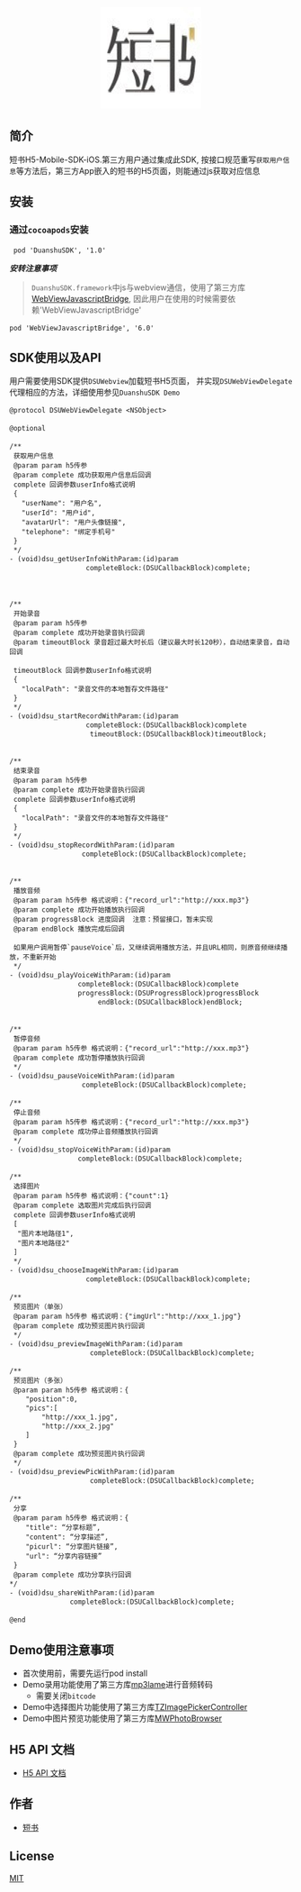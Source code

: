 <p align="center" >
  <img src="duanshu_logo.png" title="短书的logo" float=left>
</p>

## 简介
短书H5-Mobile-SDK-iOS.第三方用户通过集成此SDK, 按接口规范重写`获取用户信息`等方法后，第三方App嵌入的短书的H5页面，则能通过js获取对应信息

## 安装
### 通过`cocoapods`安装
```
 pod 'DuanshuSDK', '1.0'
```

***安转注意事项***

> `DuanshuSDK.framework`中js与webview通信，使用了第三方库[WebViewJavascriptBridge](https://github.com/marcuswestin/WebViewJavascriptBridge), 因此用户在使用的时候需要依赖'WebViewJavascriptBridge'

```
pod 'WebViewJavascriptBridge', '6.0'
```

## SDK使用以及API
用户需要使用SDK提供`DSUWebview`加载短书H5页面， 并实现`DSUWebViewDelegate`代理相应的方法，详细使用参见`DuanshuSDK Demo`
```objc
@protocol DSUWebViewDelegate <NSObject>

@optional

/**
 获取用户信息
 @param param h5传参
 @param complete 成功获取用户信息后回调
 complete 回调参数userInfo格式说明
 {
   "userName": "用户名",
   "userId": "用户id",
   "avatarUrl": "用户头像链接",
   "telephone": "绑定手机号"
 }
 */
- (void)dsu_getUserInfoWithParam:(id)param
                   completeBlock:(DSUCallbackBlock)complete;



/**
 开始录音
 @param param h5传参
 @param complete 成功开始录音执行回调
 @param timeoutBlock 录音超过最大时长后（建议最大时长120秒），自动结束录音，自动回调

 timeoutBlock 回调参数userInfo格式说明
 {
   "localPath": "录音文件的本地暂存文件路径"
 }
 */
- (void)dsu_startRecordWithParam:(id)param
                   completeBlock:(DSUCallbackBlock)complete
                    timeoutBlock:(DSUCallbackBlock)timeoutBlock;


/**
 结束录音
 @param param h5传参
 @param complete 成功开始录音执行回调
 complete 回调参数userInfo格式说明
 {
   "localPath": "录音文件的本地暂存文件路径"
 }
 */
- (void)dsu_stopRecordWithParam:(id)param
                  completeBlock:(DSUCallbackBlock)complete;


/**
 播放音频
 @param param h5传参 格式说明：{"record_url":"http://xxx.mp3"}
 @param complete 成功开始播放执行回调
 @param progressBlock 进度回调  注意：预留接口，暂未实现
 @param endBlock 播放完成后回调

 如果用户调用暂停`pauseVoice`后，又继续调用播放方法，并且URL相同，则原音频继续播放，不重新开始
 */
- (void)dsu_playVoiceWithParam:(id)param
                 completeBlock:(DSUCallbackBlock)complete
                 progressBlock:(DSUProgressBlock)progressBlock
                      endBlock:(DSUCallbackBlock)endBlock;


/**
 暂停音频
 @param param h5传参 格式说明：{"record_url":"http://xxx.mp3"}
 @param complete 成功暂停播放执行回调
 */
- (void)dsu_pauseVoiceWithParam:(id)param
                  completeBlock:(DSUCallbackBlock)complete;

/**
 停止音频
 @param param h5传参 格式说明：{"record_url":"http://xxx.mp3"}
 @param complete 成功停止音频播放执行回调
 */
- (void)dsu_stopVoiceWithParam:(id)param
                 completeBlock:(DSUCallbackBlock)complete;

/**
 选择图片
 @param param h5传参 格式说明：{"count":1}
 @param complete 选取图片完成后执行回调
 complete 回调参数userInfo格式说明
 [
  "图片本地路径1",
  "图片本地路径2"
 ]
 */
- (void)dsu_chooseImageWithParam:(id)param
                   completeBlock:(DSUCallbackBlock)complete;

/**
 预览图片（单张）
 @param param h5传参 格式说明：{"imgUrl":"http://xxx_1.jpg"}
 @param complete 成功预览图片执行回调
 */
- (void)dsu_previewImageWithParam:(id)param
                    completeBlock:(DSUCallbackBlock)complete;

/**
 预览图片（多张）
 @param param h5传参 格式说明：{
    "position":0,
    "pics":[
        "http://xxx_1.jpg",
        "http://xxx_2.jpg"
    ]
 }
 @param complete 成功预览图片执行回调
 */
- (void)dsu_previewPicWithParam:(id)param
                    completeBlock:(DSUCallbackBlock)complete;

/**
 分享
 @param param h5传参 格式说明：{
    "title": “分享标题”,
    "content": “分享描述”,
    "picurl": “分享图片链接”,
    "url": “分享内容链接”
 }
 @param complete 成功分享执行回调
*/
- (void)dsu_shareWithParam:(id)param
               completeBlock:(DSUCallbackBlock)complete;

@end
```


## Demo使用注意事项
- 首次使用前，需要先运行pod install
- Demo录用功能使用了第三方库[mp3lame](https://github.com/wuqiong/mp3lame-for-iOS)进行音频转码
  - 需要关闭`bitcode`
- Demo中选择图片功能使用了第三方库[TZImagePickerController](https://github.com/banchichen/TZImagePickerController)
- Demo中图片预览功能使用了第三方库[MWPhotoBrowser](https://github.com/mwaterfall/MWPhotoBrowser)

## H5 API 文档
- [H5 API 文档](https://github.com/hogeclould/DuanshuH5MobileSDK-iOS/blob/master/%E7%9F%AD%E4%B9%A6JSSDK%20API%20%E8%AF%B4%E6%98%8E.md)

## 作者
- [短书](http://my.duanshu.com/)

## License
[MIT][LICENSE]

[LICENSE]: https://zh.wikipedia.org/wiki/MIT%E8%A8%B1%E5%8F%AF%E8%AD%89
